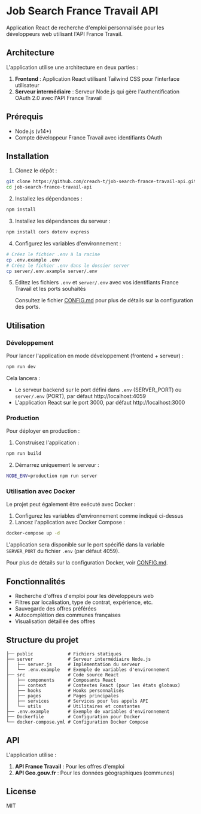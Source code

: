 # Job Search France Travail API

Application React de recherche d'emploi personnalisée pour les développeurs web utilisant l'API France Travail.

## Architecture

L'application utilise une architecture en deux parties :

1. **Frontend** : Application React utilisant Tailwind CSS pour l'interface utilisateur
2. **Serveur intermédiaire** : Serveur Node.js qui gère l'authentification OAuth 2.0 avec l'API France Travail

## Prérequis

- Node.js (v14+)
- Compte développeur France Travail avec identifiants OAuth

## Installation

1. Clonez le dépôt :
```bash
git clone https://github.com/creach-t/job-search-france-travail-api.git
cd job-search-france-travail-api
```

2. Installez les dépendances :
```bash
npm install
```

3. Installez les dépendances du serveur :
```bash
npm install cors dotenv express
```

4. Configurez les variables d'environnement :
```bash
# Créez le fichier .env à la racine
cp .env.example .env
# Créez le fichier .env dans le dossier server
cp server/.env.example server/.env
```

5. Éditez les fichiers `.env` et `server/.env` avec vos identifiants France Travail et les ports souhaités
   
   Consultez le fichier [CONFIG.md](CONFIG.md) pour plus de détails sur la configuration des ports.

## Utilisation

### Développement

Pour lancer l'application en mode développement (frontend + serveur) :

```bash
npm run dev
```

Cela lancera :
- Le serveur backend sur le port défini dans `.env` (SERVER_PORT) ou `server/.env` (PORT), par défaut http://localhost:4059
- L'application React sur le port 3000, par défaut http://localhost:3000

### Production

Pour déployer en production :

1. Construisez l'application :
```bash
npm run build
```

2. Démarrez uniquement le serveur :
```bash
NODE_ENV=production npm run server
```

### Utilisation avec Docker

Le projet peut également être exécuté avec Docker :

1. Configurez les variables d'environnement comme indiqué ci-dessus
2. Lancez l'application avec Docker Compose :
```bash
docker-compose up -d
```

L'application sera disponible sur le port spécifié dans la variable `SERVER_PORT` du fichier `.env` (par défaut 4059).

Pour plus de détails sur la configuration Docker, voir [CONFIG.md](CONFIG.md).

## Fonctionnalités

- Recherche d'offres d'emploi pour les développeurs web
- Filtres par localisation, type de contrat, expérience, etc.
- Sauvegarde des offres préférées
- Autocomplétion des communes françaises
- Visualisation détaillée des offres

## Structure du projet

```
├── public             # Fichiers statiques
├── server             # Serveur intermédiaire Node.js
│   ├── server.js      # Implémentation du serveur
│   └── .env.example   # Exemple de variables d'environnement
├── src                # Code source React
│   ├── components     # Composants React
│   ├── context        # Contextes React (pour les états globaux)
│   ├── hooks          # Hooks personnalisés
│   ├── pages          # Pages principales
│   ├── services       # Services pour les appels API
│   └── utils          # Utilitaires et constantes
├── .env.example       # Exemple de variables d'environnement
├── Dockerfile         # Configuration pour Docker
└── docker-compose.yml # Configuration Docker Compose
```

## API

L'application utilise :

1. **API France Travail** : Pour les offres d'emploi
2. **API Geo.gouv.fr** : Pour les données géographiques (communes)

## License

MIT
